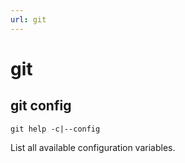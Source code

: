 ```yaml
---
url: git
---
```

# git

## git config

```shell
git help -c|--config
```
List all available configuration variables.